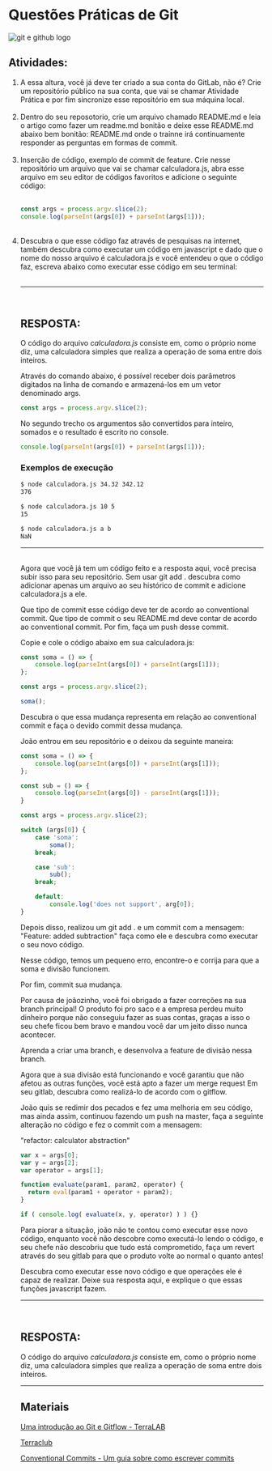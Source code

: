 # Questões Práticas de Git

![git e github logo](Arte-em-acao-2.png)

## Atividades: 

<ol>
  <li>
    A essa altura, você já deve ter criado a sua conta do GitLab, não é? Crie um repositório público na sua conta, que vai se chamar Atividade Prática e por fim sincronize esse repositório em sua máquina local.
  </li>
  <br>
  <li>
    Dentro do seu reposotorio, crie um arquivo chamado README.md e leia o artigo como fazer um readme.md bonitão e deixe esse README.md abaixo bem bonitão: README.md onde o trainne irá continuamente responder as perguntas em formas de commit. 
  </li>
  <br>
  <li>
    Inserção de código, exemplo de commit de feature. 
    Crie nesse repositório um arquivo que vai se chamar calculadora.js, abra esse arquivo em seu editor de códigos favoritos e adicione o seguinte código:
  </li>
  <br>

  ```javascript
  const args = process.argv.slice(2);
  console.log(parseInt(args[0]) + parseInt(args[1]));
  ```
  <br>
  <li>
  Descubra o que esse código faz através de pesquisas na internet, também
  descubra como executar um código em javascript e dado que o nome do nosso arquivo é calculadora.js e você entendeu o que o código faz, escreva abaixo como executar esse código em seu terminal:
  </li>
  <br>

<hr>
<br>

## <b>RESPOSTA:</b>

O código do arquivo <i>calculadora.js</i> consiste em, como o próprio nome diz, uma calculadora simples que realiza a operação de soma entre dois inteiros.

Através do comando abaixo, é possível receber dois parâmetros digitados na linha de comando e armazená-los em um vetor denominado args.

```javascript
const args = process.argv.slice(2);
```
No segundo trecho os argumentos são convertidos para inteiro, somados e o resultado é escrito no console.
```javascript
console.log(parseInt(args[0]) + parseInt(args[1]));
```
### Exemplos de execução

```bash
$ node calculadora.js 34.32 342.12
376
```
```bash
$ node calculadora.js 10 5
15
```
```bash
$ node calculadora.js a b
NaN
```
<hr>
<br>
Agora que você já tem um código feito e a resposta aqui, você precisa subir isso para seu repositório. Sem usar git add . descubra como adicionar apenas um arquivo ao seu histórico de commit e adicione calculadora.js a ele.

<br>

Que tipo de commit esse código deve ter de acordo ao conventional commit.
Que tipo de commit o seu README.md deve contar de acordo ao conventional commit. Por fim, faça um push desse commit.

Copie e cole o código abaixo em sua calculadora.js:

```javascript
const soma = () => {
    console.log(parseInt(args[0]) + parseInt(args[1]));
};

const args = process.argv.slice(2);

soma();
```

Descubra o que essa mudança representa em relação ao conventional commit e faça o devido commit dessa mudança. 

João entrou em seu repositório e o deixou da seguinte maneira:

```javascript
const soma = () => {
    console.log(parseInt(args[0]) + parseInt(args[1]));
};

const sub = () => {
    console.log(parseInt(args[0]) - parseInt(args[1]));  
}

const args = process.argv.slice(2);

switch (args[0]) {
    case 'soma':
        soma();
    break;

    case 'sub':
        sub();
    break;

    default:
        console.log('does not support', arg[0]);
}
```

Depois disso, realizou um git add . 
e um commit com a mensagem: "Feature: added subtraction"
faça como ele e descubra como executar o seu novo código.

Nesse código, temos um pequeno erro, encontre-o e corrija 
para que a soma e divisão funcionem.

Por fim, commit sua mudança. 

Por causa de joãozinho, você foi obrigado a fazer correções
na sua branch principal! O produto foi pro saco e a empresa perdeu
muito dinheiro porque não conseguiu fazer as suas contas, graças a isso
o seu chefe ficou bem bravo e mandou você dar um jeito disso nunca acontecer.

Aprenda a criar uma branch, e desenvolva a feature de divisão nessa branch. 

Agora que a sua divisão está funcionando e você garantiu que
não afetou as outras funções, você está apto a fazer um merge request
Em seu gitlab, descubra como realizá-lo de acordo com o gitflow.

João quis se redimir dos pecados e fez uma melhoria em seu código,
mas ainda assim, continuou fazendo um push na master, faça a seguinte alteração no código e fez o commit com a mensagem:

"refactor: calculator abstraction"

```javascript
var x = args[0];
var y = args[2];
var operator = args[1];

function evaluate(param1, param2, operator) {
  return eval(param1 + operator + param2);
}

if ( console.log( evaluate(x, y, operator) ) ) {}
```

Para piorar a situação, joão não te contou como executar esse novo código, enquanto você não descobre como executá-lo lendo o código, 
e seu chefe não descobriu que tudo está comprometido, faça um revert 
através do seu gitlab para que o produto volte ao normal o quanto antes!

Descubra como executar esse novo código e que operações ele é capaz de realizar. Deixe sua resposta aqui, e explique o que essas funções javascript fazem. 


<hr>
<br>

## <b>RESPOSTA:</b>

O código do arquivo <i>calculadora.js</i> consiste em, como o próprio nome diz, uma calculadora simples que realiza a operação de soma entre dois inteiros.

<hr>


## Materiais

[Uma introdução ao Git e Gitflow - TerraLAB](http://www2.decom.ufop.br/terralab/uma-introducao-ao-git-e-gitflow/)

[Terraclub](https://drive.google.com/file/d/1_gOa9KG_6nHswQ7xNafjpUQE1i9nLN5B/view)

[Conventional Commits - Um guia sobre como escrever commits](https://www.conventionalcommits.org/pt-br/v1.0.0/)